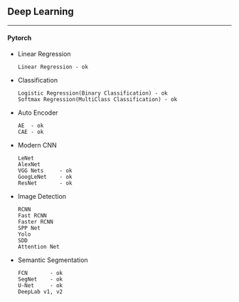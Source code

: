 ## Deep Learning 

---

#### Pytorch

- Linear Regression 

      Linear Regression - ok

- Classification

      Logistic Regression(Binary Classification) - ok
      Softmax Regression(MultiClass Classification) - ok

- Auto Encoder

      AE  - ok
      CAE - ok

- Modern CNN

      LeNet
      AlexNet 
      VGG Nets     - ok
      GoogLeNet    - ok
      ResNet       - ok

- Image Detection

      RCNN
      Fast RCNN
      Faster RCNN
      SPP Net
      Yolo
      SDD
      Attention Net

- Semantic Segmentation

      FCN       - ok
      SegNet    - ok
      U-Net     - ok
      DeepLab v1, v2
      

